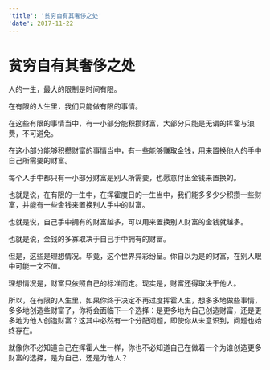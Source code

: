 ```yaml
---
'title': '贫穷自有其奢侈之处'
'date': 2017-11-22
---
```

# 贫穷自有其奢侈之处

人的一生，最大的限制是时间有限。

在有限的人生里，我们只能做有限的事情。

在这些有限的事情当中，有一小部分能积攒财富，大部分只能是无谓的挥霍与浪费，不可避免。

在这小部分能够积攒财富的事情当中，有一些能够赚取金钱，用来置换他人的手中自己所需要的财富。

每个人手中都只有一小部分财富是别人所需要，也愿意付出金钱来置换的。

也就是说，在有限的一生中，在挥霍度日的一生当中，我们能多多少少积攒一些财富，并能有一些金钱来置换别人手中的财富。

也就是说，自己手中拥有的财富越多，可以用来置换别人财富的金钱就越多。

也就是说，金钱的多寡取决于自己手中拥有的财富。

但是，这些是理想情况。毕竟，这个世界异彩纷呈。你自以为是的财富，在别人眼中可能一文不值。

理想情况是，财富只依照自己的标准而定。现实是，财富还得取决于他人。

所以，在有限的人生里，如果你终于决定不再过度挥霍人生，想多多地做些事情，多多地创造些财富了，你将会面临下一个选择：是更多地为自己创造财富，还是更多地为他人创造财富？这其中必然有一个分配问题，即使你从未意识到，问题也始终存在。

就像你不必知道自己在挥霍人生一样，你也不必知道自己在做着一个为谁创造更多财富的选择，是为自己，还是为他人？